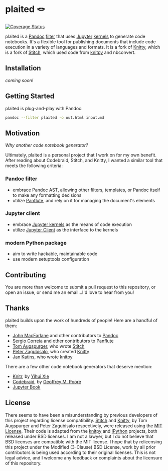 # plaited 🪢
[![Coverage Status](https://coveralls.io/repos/github/jacobwhall/plaited/badge.svg?branch=trunk)](https://coveralls.io/github/jacobwhall/plaited?branch=trunk)

plaited is a [Pandoc](https://pandoc.org/) [filter](https://pandoc.org/filters.html) that uses [Jupyter](https://jupyter.org/) [kernels](https://github.com/jupyter/jupyter/wiki/Jupyter-kernels) to generate code notebooks.
It's a flexible tool for publishing documents that include code execution in a variety of languages and formats.
It is a fork of [Knitty](https://github.com/kiwi0fruit/knitty), which is a fork of [Stitch](https://github.com/pystitch/stitch), which used code from [knitpy](https://github.com/jankatins/knitpy) and nbconvert.

## Installation

_coming soon!_

## Getting Started

plaited is plug-and-play with Pandoc:

```bash
pandoc --filter plaited -o out.html input.md
```

## Motivation

_Why another code notebook generator?_

Ultimately, plaited is a personal project that I work on for my own benefit.
After reading about Codebraid, Stitch, and Knitty, I wanted a similar tool that meets the following criteria:

### Pandoc filter

- embrace Pandoc AST, allowing other filters, templates, or Pandoc itself to make any formatting decisions
- utilize [Panflute](https://github.com/sergiocorreia/panflute), and rely on it for managing the document's elements

### Jupyter client

- embrace [Jupyter kernels](https://github.com/jupyter/jupyter/wiki/Jupyter-kernels) as the means of code execution
- utilize [Jupyter Client](https://github.com/jupyter/jupyter_client) as the interface to the kernels

### modern Python package

- aim to write hackable, maintainable code
- use modern setuptools configuration

## Contributing

You are more than welcome to submit a pull request to this repository, or open an issue, or send me an email…I'd love to hear from you!

## Thanks

plaited builds upon the work of hundreds of people! Here are a handful of them:

- [John MacFarlane](https://johnmacfarlane.net/) and other contributors to [Pandoc](https://pandoc.org/)
- [Sergio Correia](http://scorreia.com/) and other contributors to [Panflute](https://github.com/sergiocorreia/panflute)
- [Tom Augspurger](https://github.com/TomAugspurger), who wrote [Stitch](https://github.com/pystitch/stitch)
- [Peter Zagubisalo](https://github.com/kiwi0fruit), who created [Knitty](https://github.com/kiwi0fruit/knitty)
- [Jan Katins](https://www.katzien.de/en/), who wrote [knitpy](https://github.com/jankatins/knitpy)

There are a few other code notebook generators that deserve mention:

- [Knitr](https://yihui.org/knitr/), by [Yihui Xie](https://yihui.org/)
- [Codebraid](https://github.com/gpoore/codebraid), by [Geoffrey M. Poore](https://gpoore.github.io/)
- [Jupyter Book](https://jupyterbook.org/intro.html)

## License

There seems to have been a misunderstanding by previous developers of this project regarding license compatibility.
[Stitch](https://github.com/pystitch/stitch) and [Knitty](https://github.com/kiwi0fruit/knitty), by Tom Augspurger and Peter Zagubisalo respectively, were released using the [MIT License](https://en.wikipedia.org/wiki/MIT_License).
Their code is adapted from the [knitpy](https://github.com/jankatins/knitpy) and [IPython](https://github.com/ipython/ipython) projects, both released under BSD licenses.
I am not a lawyer, but I do not believe that BSD licenses are compatible with the MIT license.
I hope that by relicensing this project under the Modified (3-Clause) BSD License, work by all prior contributors is being used according to their original licenses.
This is not legal advice, and I welcome any feedback or complaints about the licensure of this repository.
